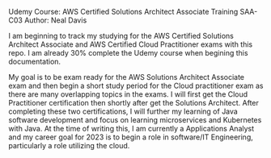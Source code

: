 Udemy Course: 
  AWS Certified Solutions Architect Associate Training SAA-C03 
Author:
  Neal Davis

  I am beginning to track my studying for the AWS Certified Solutions Architect Associate and AWS Certified Cloud Practitioner exams with this repo.  I am already 30% complete the Udemy course when begining this documentation.
  
  My goal is to be exam ready for the AWS Solutions Architect Associate exam and then begin a short study period for the Cloud practitioner exam as there are many overlapping topics in the exams.  I will first get the Cloud Practitioner certification then shortly after get the Solutions Architect.  After completing these two certifications, I will further my learning of Java software development and focus on learning microservices and Kubernetes with Java.  At the time of writing this, I am currently a Applications Analyst and my career goal for 2023 is to begin a role in software/IT Engineering, particularly a role utilizing the cloud.
  

